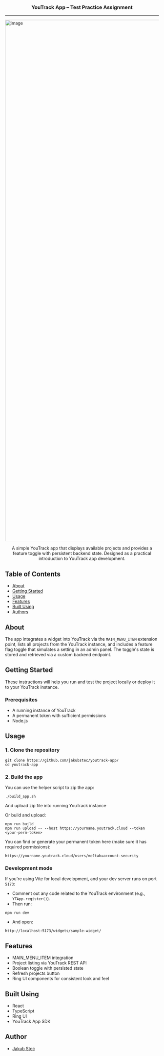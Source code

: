 <h3 align="center">YouTrack App – Test Practice Assignment</h3>

<div align="center">
</div>

---

<img width="1703" alt="image" src="https://github.com/user-attachments/assets/080f28ba-2404-44ed-ad1c-1518232329da" />



<p align="center"> A simple YouTrack app that displays available projects and provides a feature toggle with persistent backend state. Designed as a practical introduction to YouTrack app development.
    <br> 
</p>


## Table of Contents
- [About](#about)
- [Getting Started](#getting_started)
- [Usage](#usage)
- [Features](#features)
- [Built Using](#built_using)
- [Authors](#authors)

## About <a name="about"></a>
The app integrates a widget into YouTrack via the `MAIN_MENU_ITEM` extension point, lists all projects from the YouTrack instance, and includes a feature flag toggle that simulates a setting in an admin panel. The toggle's state is stored and retrieved via a custom backend endpoint.

## Getting Started <a name="getting_started"></a>
These instructions will help you run and test the project locally or deploy it to your YouTrack instance.

### Prerequisites

- A running instance of YouTrack
- A permanent token with sufficient permissions
- Node.js

## Usage <a name="usage"></a>

### 1. Clone the repository
```
git clone https://github.com/jakubstec/youtrack-app/
cd youtrack-app
```

### 2. Build the app
You can use the helper script to zip the app:
```
./build_app.sh
```
And upload zip file into running YouTrack instance

Or build and upload:
```
npm run build
npm run upload -- --host https://yourname.youtrack.cloud --token <your-perm-token>
```

You can find or generate your permanent token here (make sure it has required permissions):
```
https://yourname.youtrack.cloud/users/me?tab=account-security
```

### Development mode

If you're using Vite for local development, and your dev server runs on port `5173`:

- Comment out any code related to the YouTrack environment (e.g., `YTApp.register()`).
- Then run:

```
npm run dev
```

- And open:
```
http://localhost:5173/widgets/sample-widget/
```

## Features <a name="features"></a>

- MAIN_MENU_ITEM integration
- Project listing via YouTrack REST API
- Boolean toggle with persisted state
- Refresh projects button
- Ring UI components for consistent look and feel

## Built Using <a name="built_using"></a>

- React
- TypeScript
- Ring UI
- YouTrack App SDK

## Author <a name="authors"></a>

- [Jakub Steć](https://github.com/jakubstec)
